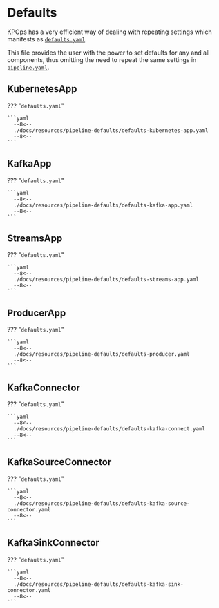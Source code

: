 # Defaults

KPOps has a very efficient way of dealing with repeating settings which manifests as [`defaults.yaml`](/resources/pipeline-defaults/defaults).

This file provides the user with the power to set defaults for any and all components, thus omitting the need to repeat the same settings in [`pipeline.yaml`](/user/references/components).

## KubernetesApp

??? "`defaults.yaml`"

    ```yaml
      --8<--
      ./docs/resources/pipeline-defaults/defaults-kubernetes-app.yaml
      --8<--
    ```

## KafkaApp

??? "`defaults.yaml`"

    ```yaml
      --8<--
      ./docs/resources/pipeline-defaults/defaults-kafka-app.yaml
      --8<--
    ```

## StreamsApp

??? "`defaults.yaml`"

    ```yaml
      --8<--
      ./docs/resources/pipeline-defaults/defaults-streams-app.yaml
      --8<--
    ```

## ProducerApp

??? "`defaults.yaml`"

    ```yaml
      --8<--
      ./docs/resources/pipeline-defaults/defaults-producer.yaml
      --8<--
    ```

## KafkaConnector

??? "`defaults.yaml`"

    ```yaml
      --8<--
      ./docs/resources/pipeline-defaults/defaults-kafka-connect.yaml
      --8<--
    ```

## KafkaSourceConnector

??? "`defaults.yaml`"

    ```yaml
      --8<--
      ./docs/resources/pipeline-defaults/defaults-kafka-source-connector.yaml
      --8<--
    ```

## KafkaSinkConnector

??? "`defaults.yaml`"

    ```yaml
      --8<--
      ./docs/resources/pipeline-defaults/defaults-kafka-sink-connector.yaml
      --8<--
    ```
